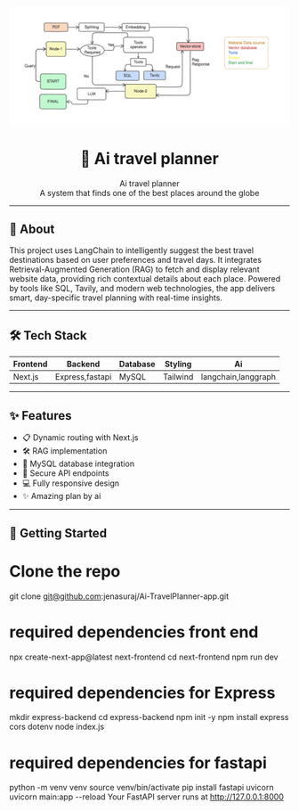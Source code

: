 ![My Image](./assets/screenshot.png)


<h1 align="center">🚀 Ai travel planner</h1>

<p align="center">
  Ai travel planner <br/>
  A system that finds one of the best places around the globe
</p>

---

## 🧠 About

This project uses LangChain to intelligently suggest the best travel destinations based on user preferences and travel days. It integrates Retrieval-Augmented Generation (RAG) to fetch and display relevant website data, providing rich contextual details about each place. Powered by tools like SQL, Tavily, and modern web technologies, the app delivers smart, day-specific travel planning with real-time insights.

---

## 🛠️ Tech Stack

| Frontend |     Backend     | Database | Styling   |         Ai          |
|----------|-----------------|----------|-----------|---------------------|
| Next.js  | Express,fastapi | MySQL    | Tailwind  | langchain,langgraph |

---

## ✨ Features

- 📋 Dynamic routing with Next.js
- 🛠️ RAG implementation
- 💾 MySQL database integration
- 🔐 Secure API endpoints
- 💻 Fully responsive design
- ✨ Amazing plan by ai

---

## 🚀 Getting Started
# Clone the repo
git clone git@github.com:jenasuraj/Ai-TravelPlanner-app.git


# required dependencies front end
npx create-next-app@latest next-frontend
cd next-frontend
npm run dev


# required dependencies for Express  
mkdir express-backend
cd express-backend
npm init -y
npm install express cors dotenv
node index.js


# required dependencies for fastapi
python -m venv venv
source venv/bin/activate 
pip install fastapi uvicorn
uvicorn main:app --reload
Your FastAPI server runs at http://127.0.0.1:8000

```
